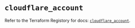 # `cloudflare_account`

Refer to the Terraform Registory for docs: [`cloudflare_account`](https://registry.terraform.io/providers/cloudflare/cloudflare/4.11.0/docs/resources/account).
